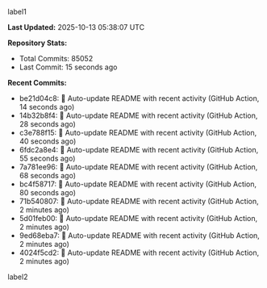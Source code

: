 
label1 
<!-- ACTIVITY_START -->
**Last Updated:** 2025-10-13 05:38:07 UTC

**Repository Stats:**
- Total Commits: 85052
- Last Commit: 15 seconds ago

**Recent Commits:**
- be21d04c8: 🤖 Auto-update README with recent activity (GitHub Action, 14 seconds ago)
- 14b32b8f4: 🤖 Auto-update README with recent activity (GitHub Action, 28 seconds ago)
- c3e788f15: 🤖 Auto-update README with recent activity (GitHub Action, 40 seconds ago)
- 6fdc2a8e4: 🤖 Auto-update README with recent activity (GitHub Action, 55 seconds ago)
- 7a781ee96: 🤖 Auto-update README with recent activity (GitHub Action, 68 seconds ago)
- bc4f58717: 🤖 Auto-update README with recent activity (GitHub Action, 80 seconds ago)
- 71b540807: 🤖 Auto-update README with recent activity (GitHub Action, 2 minutes ago)
- 5d01feb00: 🤖 Auto-update README with recent activity (GitHub Action, 2 minutes ago)
- 9ed68eba7: 🤖 Auto-update README with recent activity (GitHub Action, 2 minutes ago)
- 4024f5cd2: 🤖 Auto-update README with recent activity (GitHub Action, 2 minutes ago)
<!-- ACTIVITY_END -->

label2
